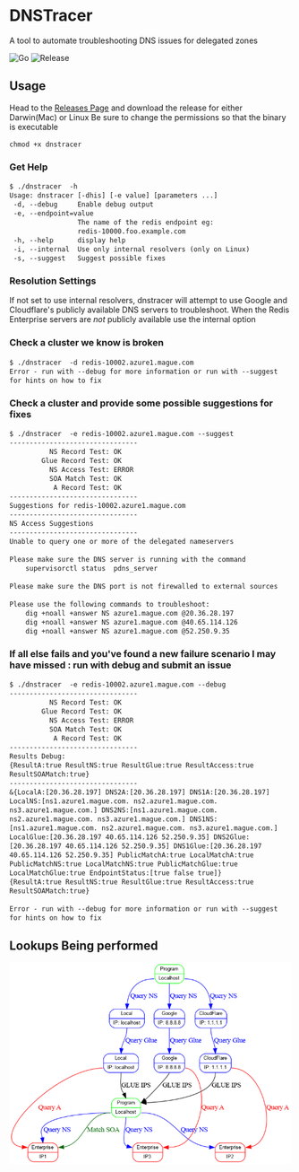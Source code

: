 # DNSTracer

A tool to automate troubleshooting DNS issues for delegated zones

![Go](https://github.com/Redislabs-Solution-Architects/dnstracer/actions/workflows/go.yml/badge.svg)
![Release](https://github.com/Redislabs-Solution-Architects/dnstracer/actions/workflows/goreleaser.yml/badge.svg)

## Usage

Head to the [Releases Page](https://github.com/Redislabs-Solution-Architects/dnstracer/releases) and download the release for either Darwin(Mac) or Linux
Be sure to change the permissions so that the binary is executable

```
chmod +x dnstracer
```

### Get Help

```
$ ./dnstracer  -h
Usage: dnstracer [-dhis] [-e value] [parameters ...]
 -d, --debug     Enable debug output
 -e, --endpoint=value
                 The name of the redis endpoint eg:
                 redis-10000.foo.example.com
 -h, --help      display help
 -i, --internal  Use only internal resolvers (only on Linux)
 -s, --suggest   Suggest possible fixes
```

### Resolution Settings

If not set to use internal resolvers, dnstracer will attempt to use Google and Cloudflare's publicly available DNS servers to troubleshoot.
When the Redis Enterprise servers are *not* publicly available use the internal option


### Check a cluster we know is broken

```
$ ./dnstracer  -d redis-10002.azure1.mague.com
Error - run with --debug for more information or run with --suggest for hints on how to fix
```

### Check a cluster and provide some possible suggestions for fixes

```
$ ./dnstracer  -e redis-10002.azure1.mague.com --suggest
--------------------------------
          NS Record Test: OK
        Glue Record Test: OK
          NS Access Test: ERROR
          SOA Match Test: OK
           A Record Test: OK
--------------------------------
Suggestions for redis-10002.azure1.mague.com
--------------------------------
NS Access Suggestions
--------------------------------
Unable to query one or more of the delegated nameservers

Please make sure the DNS server is running with the command
    supervisorctl status  pdns_server

Please make sure the DNS port is not firewalled to external sources

Please use the following commands to troubleshoot:
    dig +noall +answer NS azure1.mague.com @20.36.28.197
    dig +noall +answer NS azure1.mague.com @40.65.114.126
    dig +noall +answer NS azure1.mague.com @52.250.9.35
```

### If all else fails and you've found a new failure scenario I may have missed : run with debug and submit an issue

```
$ ./dnstracer  -e redis-10002.azure1.mague.com --debug
--------------------------------
          NS Record Test: OK
        Glue Record Test: OK
          NS Access Test: ERROR
          SOA Match Test: OK
           A Record Test: OK
--------------------------------
Results Debug:
{ResultA:true ResultNS:true ResultGlue:true ResultAccess:true ResultSOAMatch:true}
--------------------------------
&{LocalA:[20.36.28.197] DNS2A:[20.36.28.197] DNS1A:[20.36.28.197] LocalNS:[ns1.azure1.mague.com. ns2.azure1.mague.com. ns3.azure1.mague.com.] DNS2NS:[ns1.azure1.mague.com. ns2.azure1.mague.com. ns3.azure1.mague.com.] DNS1NS:[ns1.azure1.mague.com. ns2.azure1.mague.com. ns3.azure1.mague.com.] LocalGlue:[20.36.28.197 40.65.114.126 52.250.9.35] DNS2Glue:[20.36.28.197 40.65.114.126 52.250.9.35] DNS1Glue:[20.36.28.197 40.65.114.126 52.250.9.35] PublicMatchA:true LocalMatchA:true PublicMatchNS:true LocalMatchNS:true PublicMatchGlue:true LocalMatchGlue:true EndpointStatus:[true false true]}
{ResultA:true ResultNS:true ResultGlue:true ResultAccess:true ResultSOAMatch:true}

Error - run with --debug for more information or run with --suggest for hints on how to fix
```

## Lookups Being performed

![docs/lookups.png](docs/lookups.png)

